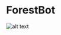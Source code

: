 # ForestBot

![alt text](https://static.doomworld.com/monthly_2022_10/wise.jpg.661c25519eb97d8d5f1c28413177a0c8.jpg)
